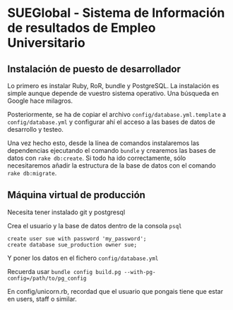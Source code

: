 SUEGlobal - Sistema de Información de resultados de Empleo Universitario
===

Instalación de puesto de desarrollador
---

Lo primero es instalar Ruby, RoR, bundle y PostgreSQL. La instalación es
simple aunque depende de vuestro sistema operativo. Una búsqueda en Google
hace milagros.

Posteriormente, se ha de copiar el archivo `config/database.yml.template` a
`config/database.yml` y configurar ahí el acceso a las bases de datos de
desarrollo y testeo.

Una vez hecho esto, desde la línea de comandos instalaremos las dependencias
ejecutando el comando `bundle` y crearemos las bases de datos con
`rake db:create`. Si todo ha ido correctamente, sólo necesitaremos añadir la
estructura de la base de datos con el comando `rake db:migrate`.

Máquina virtual de producción
-----------------------------

Necesita tener instalado git y postgresql

Crea el usuario y la base de datos dentro de la consola ```psql```

```
create user sue with password 'my_password';
create database sue_production owner sue;
```

Y poner los datos en el fichero ```config/database.yml```

Recuerda usar ```bundle config build.pg --with-pg-config=/path/to/pg_config```

En config/unicorn.rb, recordad que el usuario que pongais tiene que estar en
users, staff o similar.
